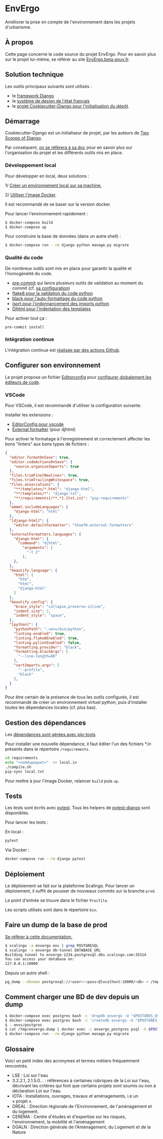 # EnvErgo

Améliorer la prise en compte de l'environnement dans les projets d'urbanisme.


## À propos

Cette page concerne le code source du projet EnvErgo. Pour en savoir plus sur le
projet lui-même, se référer au site [EnvErgo.beta.gouv.fr](https://envergo.beta.gouv.fr).

## Solution technique

Les outils principaux suivants sont utilisés :

 - le [framework Django](https://www.djangoproject.com/)
 - le [système de design de l'état français](https://www.systeme-de-design.gouv.fr/)
 - le [projet Cookiecutter-Django pour l'initialisation du dépôt](https://cookiecutter-django.readthedocs.io/en/latest/).


## Démarrage

Cookiecutter-Django est un initialiseur de projet, par les auteurs de [Two Scoops of Django](https://www.feldroy.com/books/two-scoops-of-django-3-x).

Par conséquent, [on se référera à sa doc](https://cookiecutter-django.readthedocs.io/en/latest/index.html) pour en savoir plus sur l'organisation du projet et les différents outils mis en place.


### Développement local

Pour développer en local, deux solutions :

1/ [Créer un environnement local sur sa machine.](https://cookiecutter-django.readthedocs.io/en/latest/developing-locally.html)

2/ [Utiliser l'image Docker](https://cookiecutter-django.readthedocs.io/en/latest/developing-locally-docker.html).

Il est recommandé de se baser sur la version docker.

Pour lancer l'environnement rapidement :

```bash
$ docker-compose build
$ docker-compose up
```

Pour construire la base de données (dans un autre shell) :

```bash
$ docker-compose run --rm django python manage.py migrate
```

### Qualité du code

De nombreux outils sont mis en place pour garantir la qualité et l'homogénéité du code.

 - [pre-commit](https://pre-commit.com/) qui lance plusieurs outils de validation au moment du commit (cf. [sa configuration](https://github.com/MTES-MCT/envergo/blob/main/.pre-commit-config.yaml))
 - [flake8 pour la validation du code python](https://flake8.pycqa.org/en/latest/)
 - [black pour l'auto-formattage du code python](https://github.com/psf/black)
 - [isort pour l'ordonnancement des imports python](https://github.com/PyCQA/isort)
 - [Djhtml pour l'indentation des templates](https://github.com/rtts/djhtml)

Pour activer tout ça :

```bash
pre-commit install
```

### Intégration continue

L'intégration continue est [réalisée par des actions Github](https://github.com/MTES-MCT/envergo/blob/main/.github/workflows/ci.yml).

## Configurer son environnement

Le projet propose un fichier [Editorconfig](https://editorconfig.org/) pour [configurer globalement les éditeurs de code](https://github.com/MTES-MCT/envergo/blob/main/.editorconfig).

### VSCode

Pour VSCode, il est recommandé d'utiliser la configuration suivante.

Installer les extensions :

 - [EditorConfig pour vscode](https://marketplace.visualstudio.com/items?itemName=EditorConfig.EditorConfig)
  - [External formatter](https://marketplace.visualstudio.com/items?itemName=SteefH.external-formatters) (pour djhtml)

Pour activer le formatage à l'enregistrement et correctement affecter les bons "linters" aux bons types de fichiers :

```json
{
  "editor.formatOnSave": true,
  "editor.codeActionsOnSave": {
    "source.organizeImports": true
  },
  "files.trimFinalNewlines": true,
  "files.trimTrailingWhitespace": true,
  "files.associations": {
    "**/templates/*.html": "django-html",
    "**/templates/*": "django-txt",
    "**/requirements{/**,*}.{txt,in}": "pip-requirements"
  },
  "emmet.includeLanguages": {
    "django-html": "html"
  },
  "[django-html]": {
    "editor.defaultFormatter": "SteefH.external-formatters"
  },
  "externalFormatters.languages": {
    "django-html": {
      "command": "djhtml",
        "arguments": [
          "-t 2"
        ],
    },
  },
  "beautify.language": {
    "html": [
      "htm",
      "html",
      "django-html"
    ]
  },
  "beautify.config": {
    "brace_style": "collapse,preserve-inline",
    "indent_size": 2,
    "indent_style": "space",
  },
  "[python]": {
    "pythonPath": ".venv/bin/python",
    "linting.enabled": true,
    "linting.flake8Enabled": true,
    "linting.pylintEnabled": false,
    "formatting.provider": "black",
    "formatting.blackArgs": [
      "--line-length=88"
    ],
    "sortImports.args": [
      "--profile",
      "black"
    ],
  }
}
```

Pour être certain de la présence de tous les outils configurés, il est recommandé de créer un environnement virtuel python, puis d'installer toutes les dépendances locales (cf. plus bas).

## Gestion des dépendances

Les [dépendances sont gérées avec pip-tools](https://github.com/jazzband/pip-tools).

Pour installer une nouvelle dépendance, il faut éditer l'un des fichiers *.in présents dans le répertoire `/requirements`.

```bash
cd requirements
echo "<nomdupaquet>"  >> local.in
./compile.sh
pip-sync local.txt
```

Pour mettre à jour l'image Docker, relancer `build` puis `up`.


## Tests

Les tests sont écrits avec [pytest](https://docs.pytest.org/). Tous les helpers de [pytest-django](https://pytest-django.readthedocs.io/en/latest/) sont disponibles.

Pour lancer les tests :

En local :

```bash
pytest
```

Via Docker :

```bash
docker-compose run --rm django pytest
```


## Déploiement

Le déploiement se fait sur la plateforme Scalingo. Pour lancer un déploiement, il suffit de pousser de nouveaux commits sur la branche `prod`.

Le point d'entrée se trouve dans le fichier `Procfile`.

Les scripts utilisés sont dans le répertoire `bin`.


## Faire un dump de la base de prod

[Se référer à cette documentation.](https://doc.scalingo.com/databases/postgresql/dump-restore)

```bash
$ scalingo -a envergo env | grep POSTGRESQL
$ scalingo -a envergo db-tunnel DATABASE_URL
Building tunnel to envergo-1234.postgresql.dbs.scalingo.com:35314
You can access your database on:
127.0.0.1:10000
```

Depuis un autre shell :

```bash
pg_dump --dbname postgresql://<user>:<pass>@localhost:10000/<db> > /tmp/envergo.dump
```


## Comment charger une BD de dev depuis un dump

```bash
$ docker-compose exec postgres bash -c 'dropdb envergo -U "$POSTGRES_USER" -f'
$ docker-compose exec postgres bash -c 'createdb envergo -U "$POSTGRES_USER" -O "$POSTGRES_USER"'
$ . envs/postgres
$ cat /tmp/envergo.dump | docker exec -i envergo_postgres psql -U $POSTGRES_USER -d $POSTGRES_DB
$ docker-compose run --rm django python manage.py migrate
```


## Glossaire

Voici un petit index des acronymes et termes métiers fréquemment rencontrés.

 * LSE : Loi sur l'eau
 * 3.2.2.1, 2.1.5.0… : références à certaines rubriques de la Loi sur l'eau, décrivant les critères qui font que certains projets sont soumis ou non à déclaration Loi sur l'eau.
 * IOTA : Installations, ouvrages, travaux et aménagements, i.e un « projet ».
 * DREAL : Direction régionale de l'Environnement, de l'aménagement et du logement.
 * CEREMA : Centre d'études et d'expertise sur les risques, l'environnement, la mobilité et l'aménagement
 * DGALN : Direction générale de l'Aménagement, du Logement et de la Nature
